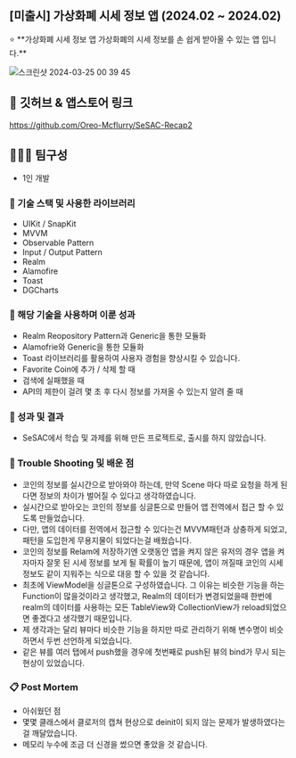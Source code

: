 ## [미출시] 가상화폐 시세 정보 앱 (2024.02 ~ 2024.02)

<aside>
⭐ **가상화폐 시세 정보 앱
가상화폐의 시세 정보를 손 쉽게 받아올 수 있는 앱 입니다.**

</aside>

![스크린샷 2024-03-25 00 39 45](https://github.com/Oreo-Mcflurry/SeSAC-Recap2/assets/96654328/712ea984-61d2-4538-b36d-3b526996d8da)

## 🔗 깃허브 & 앱스토어 링크

https://github.com/Oreo-Mcflurry/SeSAC-Recap2

## 🧑‍🤝‍🧑 팀구성

- 1인 개발

### 🔨 기술 스택 및 사용한 라이브러리

- UIKit / SnapKit
- MVVM
- Observable Pattern
- Input / Output Pattern
- Realm
- Alamofire
- Toast
- DGCharts

### 👏 해당 기술을 사용하며 이룬 성과

- Realm Reopository Pattern과 Generic을 통한 모듈화
- Alamofrie와 Generic을 통한 모듈화
- Toast 라이브러리를 활용하여 사용자 경험을 향상시킬 수 있습니다.
- Favorite Coin에 추가 / 삭제 할 때
- 검색에 실패했을 때
- API의 제한이 걸려 몇 초 후 다시 정보를 가져올 수 있는지 알려 줄 때

### 📝 성과 및 결과

- SeSAC에서 학습 및 과제를 위해 만든 프로젝트로, 출시를 하지 않았습니다.

### 🌠 Trouble Shooting 및 배운 점

- 코인의 정보를 실시간으로 받아와야 하는데, 만약 Scene 마다 따로 요청을 하게 된다면 정보의 차이가 벌어질 수 있다고 생각하였습니다.
- 실시간으로 받아오는 코인의 정보를 싱글톤으로 만들어 앱 전역에서 접근 할 수 있도록 만들었습니다.
- 다만, 앱의 데이터를 전역에서 접근할 수 있다는건 MVVM패턴과 상충하게 되었고, 패턴을 도입한게 무용지물이 되었다는걸 배웠습니다.
- 코인의 정보를 Relam에 저장하기엔 오랫동안 앱을 켜지 않은 유저의 경우 앱을 켜자마자 잘못 된 시세 정보를 보게 될 확률이 높기 때문에, 앱이 꺼질때 코인의 시세 정보도 같이 지워주는 식으로 대응 할 수 있을 것 같습니다.
- 최초에 ViewModel을 싱글톤으로 구성하였습니다. 그 이유는 비슷한 기능을 하는 Function이 많을것이라고 생각했고, Realm의 데이터가 변경되었을때 한번에 realm의 데이터를 사용하는 모든 TableView와 CollectionView가 reload되었으면 좋겠다고 생각했기 때문입니다.
- 제 생각과는 달리 뷰마다 비슷한 기능을 하지만 따로 관리하기 위해 변수명이 비슷하면서 두번 선언하게 되었습니다. 
- 같은 뷰를 여러 탭에서 push했을 경우에 첫번째로 push된 뷰의 bind가 무시 되는 현상이 있었습니다.

### 📋 Post Mortem

- 아쉬웠던 점
- 몇몇 클래스에서 클로저의 캡쳐 현상으로 deinit이 되지 않는 문제가 발생하였다는걸 깨달았습니다.
- 메모리 누수에 조금 더 신경을 썼으면 좋았을 것 같습니다.
